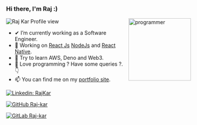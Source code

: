 ### Hi there, I'm Raj :)

<img width="170px" height="170px" align="right" src="https://i.ibb.co/M5Vw6W7/animation-200-kngjsuoz.gif" alt="programmer">

<p align="left"> <img src="https://komarev.com/ghpvc/?username=Raj-kar&label=Views&color=blue&style=plastic" alt="Raj Kar Profile view" /> </p>

- ✔  I’m currently working as a Software Engineer.
- 👯 Working on [React Js](https://reactjs.org/) [NodeJs](https://nodejs.dev/) and [React Native](https://reactnative.dev/).
- 🌌 Try to learn AWS, Deno and Web3.
- 💬 Love programming ? Have some queries ?. 👇
- 📫 You can find me on my [portfolio site](http://github.com/Raj-kar/).

<!-- links to your social media accounts -->
[![Linkedin: RajKar](https://img.shields.io/badge/-Raj%20Kar-blue?style=flat-square&logo=Linkedin&logoColor=white&link=https://www.linkedin.com/in/raj-kar-40b7281a3/)](https://www.linkedin.com/in/raj-kar-40b7281a3/)

[![GitHub Raj-kar](https://img.shields.io/github/followers/Raj-kar?label=follow&style=social)](https://github.com/Raj-kar)

[![GitLab Raj-kar](https://img.shields.io/github/followers/Raj-kar?label=follow&style=social)](https://gitlab.com/Raj-kar)
